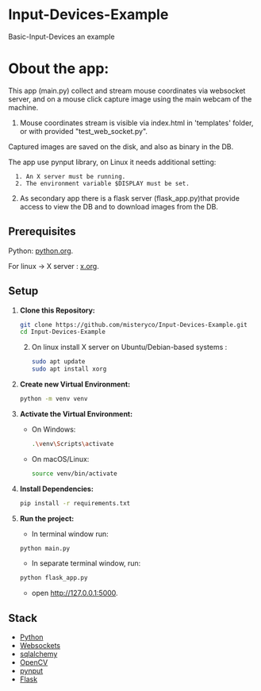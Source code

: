 # Input-Devices-Example

Basic-Input-Devices an example

# Obout the app:

This app (main.py) collect and stream mouse coordinates via websocket server, and on a mouse click capture image using 
the main webcam of the machine.

1. Mouse coordinates stream is visible via index.html in 'templates' folder, or with provided "test_web_socket.py".

Captured images are saved on the disk, and also as binary in the DB.

The app use pynput library, on Linux it needs additional setting:

      1. An X server must be running.
      2. The environment variable $DISPLAY must be set.

2. As secondary app there is a flask server (flask_app.py)that provide access to view the DB and to download images from
   the DB.

## Prerequisites

Python: [python.org](https://www.python.org/downloads/).

For linux -> X server  :  [x.org](https://www.x.org/wiki/).

## Setup

1. **Clone this Repository:**

    ```bash
    git clone https://github.com/misteryco/Input-Devices-Example.git
    cd Input-Devices-Example
    ```
    2. On linux install X server on Ubuntu/Debian-based systems :
          ```Bash
       sudo apt update
       sudo apt install xorg 
       ```
2. **Create new Virtual Environment:**

    ```bash
    python -m venv venv
    ```

3. **Activate the Virtual Environment:**

    - On Windows:

        ```bash
        .\venv\Scripts\activate
        ```

    - On macOS/Linux:

        ```bash
        source venv/bin/activate
        ```

4. **Install Dependencies:**

    ```bash
    pip install -r requirements.txt
    ```

6. **Run the project:**
    - In terminal window run:
    ```bash
    python main.py
    ```
    - In separate terminal window, run:
   ```bash
   python flask_app.py
    ```
    - open http://127.0.0.1:5000.

## Stack

- [Python](https://www.python.org/)
- [Websockets](https://websockets.readthedocs.io/en/stable/index.html)
- [sqlalchemy](https://docs.sqlalchemy.org/en/20/)
- [OpenCV](https://docs.opencv.org/4.x/)
- [pynput](https://pynput.readthedocs.io/en/latest/index.html)
- [Flask](https://flask.palletsprojects.com/en/3.0.x/)
